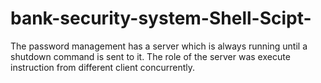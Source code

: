 # bank-security-system-Shell-Scipt-
 The password management has a server which is always running until a shutdown command is sent to it. The role of the server was execute instruction from different client concurrently.
